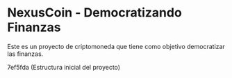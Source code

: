 
# NexusCoin - Democratizando Finanzas
Este es un proyecto de criptomoneda que tiene como objetivo democratizar las finanzas.

7ef5fda (Estructura inicial del proyecto)
